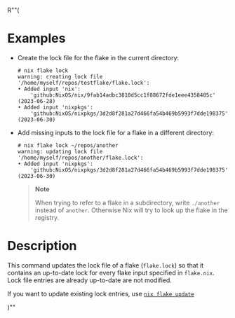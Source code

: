 R""(

# Examples

* Create the lock file for the flake in the current directory:

  ```console
  # nix flake lock
  warning: creating lock file '/home/myself/repos/testflake/flake.lock':
  • Added input 'nix':
      'github:NixOS/nix/9fab14adbc3810d5cc1f88672fde1eee4358405c' (2023-06-28)
  • Added input 'nixpkgs':
      'github:NixOS/nixpkgs/3d2d8f281a27d466fa54b469b5993f7dde198375' (2023-06-30)
  ```

* Add missing inputs to the lock file for a flake in a different directory:

  ```console
  # nix flake lock ~/repos/another
  warning: updating lock file '/home/myself/repos/another/flake.lock':
  • Added input 'nixpkgs':
      'github:NixOS/nixpkgs/3d2d8f281a27d466fa54b469b5993f7dde198375' (2023-06-30)
  ```

  > **Note**
  >
  > When trying to refer to a flake in a subdirectory, write `./another`
  > instead of `another`.
  > Otherwise Nix will try to look up the flake in the registry.

# Description

This command updates the lock file of a flake (`flake.lock`)
so that it contains an up-to-date lock for every flake input specified in
`flake.nix`. Lock file entries are already up-to-date are not modified.

If you want to update existing lock entries, use
[`nix flake update`](@docroot@/command-ref/new-cli/nix3-flake-update.md)

)""
